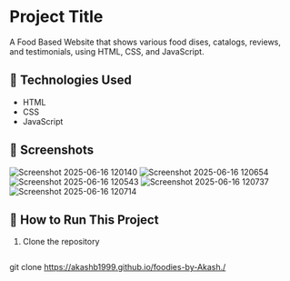 # Project Title

A Food Based Website that shows various food dises, catalogs, reviews, and testimonials,  using HTML, CSS, and JavaScript.


## 🔧 Technologies Used

- HTML
- CSS
- JavaScript  

## 📸 Screenshots
![Screenshot 2025-06-16 120140](https://github.com/user-attachments/assets/84c2977b-4d65-4a70-936e-e467b9348fe2)
![Screenshot 2025-06-16 120654](https://github.com/user-attachments/assets/975968e4-965b-4a9e-8111-26d886fc2e7f)
![Screenshot 2025-06-16 120543](https://github.com/user-attachments/assets/90b5d63b-4dda-4b37-b0e0-a9c34bfdeb67)
![Screenshot 2025-06-16 120737](https://github.com/user-attachments/assets/1c476389-c31c-4cb5-bed1-73861c2a45d0)
![Screenshot 2025-06-16 120714](https://github.com/user-attachments/assets/7eb24547-43a2-4921-a2e6-f2cc017280e0)



## 🚀 How to Run This Project

1. Clone the repository  
   ```bash
git clone https://akashb1999.github.io/foodies-by-Akash./
